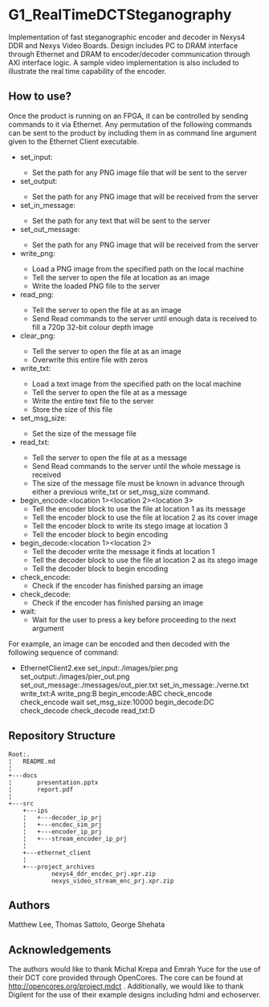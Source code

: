 # G1_RealTimeDCTSteganography

Implementation of fast steganographic encoder and decoder in Nexys4 DDR and Nexys Video Boards. Design includes PC to DRAM interface through Ethernet and DRAM to encoder/decoder communication through AXI interface logic. A sample video implementation is also included to illustrate the real time capability of the encoder.

How to use?
-----------
Once the product is running on an FPGA, it can be controlled by sending commands to it via Ethernet. Any permutation of the following commands can be sent to the product by including them in as command line argument given to the Ethernet Client executable.  

- set_input:<path>
  - Set the path for any PNG image file that will be sent to the server
- set_output:<path>
  - Set the path for any PNG image that will be received from the server
- set_in_message:<path>
  - Set the path for any text that will be sent to the server
- set_out_message:<path>
  - Set the path for any PNG image that will be received from the server
- write_png:<location>
  - Load a PNG image from the specified path on the local machine
  - Tell the server to open the file at location <location> as an image
  - Write the loaded PNG file to the server
- read_png:<location>
  - Tell the server to open the file at <location> as an image
  - Send Read commands to the server until enough data is received to fill a 720p 32-bit colour depth image
- clear_png:<location>
  - Tell the server to open the file at <location> as an image
  - Overwrite this entire file with zeros
- write_txt:<location>
  - Load a text image from the specified path on the local machine
  - Tell the server to open the file at <location> as a message
  - Write the entire text file to the server
  - Store the size of this file
- set_msg_size:<number>
  - Set the size of the message file
- read_txt:<location>
  - Tell the server to open the file at <location> as a message
  - Send Read commands to the server until the whole message is received
  - The size of the message file must be known in advance through  either a previous write_txt or  set_msg_size command.
- begin_encode:<location 1><location 2><location 3>
  - Tell the encoder block to use the file at location 1 as its message
  - Tell the encoder block to use the file at location 2 as its cover image
  - Tell the encoder block to write its stego image at location 3
  - Tell the encoder block to begin encoding
- begin_decode:<location 1><location 2>
  - Tell the decoder write the message it finds at location 1
  - Tell the decoder block to use the file at location 2 as its stego image
  - Tell the decoder block to begin encoding
- check_encode:
  - Check if the encoder has finished parsing an image
- check_decode:
  - Check if the encoder has finished parsing an image
- wait:
  - Wait for the user to press a key before proceeding to the next argument
  
For example, an image can be encoded and then decoded with the following sequence of command:
- EthernetClient2.exe set_input:./images/pier.png set_output:./images/pier_out.png set_out_message:./messages/out_pier.txt set_in_message:./verne.txt  write_txt:A write_png:B begin_encode:ABC check_encode check_encode wait set_msg_size:10000 begin_decode:DC check_decode check_decode read_txt:D

Repository Structure
--------------------
```
Root:.  
¦   README.md  
¦   
+---docs  
¦       presentation.pptx  
¦       report.pdf  
¦       
+---src  
    +---ips  
    ¦   +---decoder_ip_prj  
    ¦   +---encdec_sim_prj  
    ¦   +---encoder_ip_prj  
    ¦   +---stream_encoder_ip_prj  
    ¦  
    +---ethernet_client  
    ¦       
    +---project_archives  
            nexys4_ddr_encdec_prj.xpr.zip  
            nexys_video_stream_enc_prj.xpr.zip 
```            

Authors
-------
Matthew Lee, Thomas Sattolo, George Shehata 


Acknowledgements
----------------
The authors would like to thank Michal Krepa and Emrah Yuce for the use of their DCT core provided through OpenCores. The core can be found at http://opencores.org/project,mdct . Additionally, we would like to thank Digilent for the use of their example designs including hdmi and echoserver. 